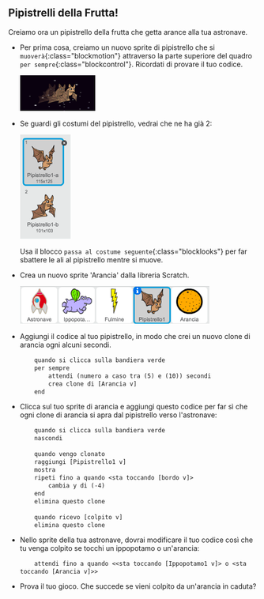 ## Pipistrelli della Frutta!

Creiamo ora un pipistrello della frutta che getta arance alla tua astronave.

+ Per prima cosa, creiamo un nuovo sprite di pipistrello che si `muoverà`{:class="blockmotion"} attraverso la parte superiore del quadro `per sempre`{:class="blockcontrol"}. Ricordati di provare il tuo codice.

	![screenshot](images/invaders-bat.png)

+ Se guardi gli costumi del pipistrello, vedrai che ne ha già 2:

	![screenshot](images/invaders-bat-costume.png)

	Usa il blocco `passa al costume seguente`{:class="blocklooks"} per far sbattere le ali al pipistrello mentre si muove.

+ Crea un nuovo sprite 'Arancia' dalla libreria Scratch.

	![screenshot](images/invaders-orange.png)


+ Aggiungi il codice al tuo pipistrello, in modo che crei un nuovo clone di arancia ogni alcuni secondi.

	```blocks
		quando si clicca sulla bandiera verde
		per sempre
  			attendi (numero a caso tra (5) e (10)) secondi
  			crea clone di [Arancia v]
		end
	```

+ Clicca sul tuo sprite di arancia e aggiungi questo codice per far sì che ogni clone di arancia si apra dal pipistrello verso l'astronave:

	```blocks
		quando si clicca sulla bandiera verde
		nascondi

		quando vengo clonato
		raggiungi [Pipistrello1 v]
		mostra
		ripeti fino a quando <sta toccando [bordo v]>
  			cambia y di (-4)
		end
		elimina questo clone

		quando ricevo [colpito v]
		elimina questo clone
	```

+ Nello sprite della tua astronave, dovrai modificare il tuo codice così che tu venga colpito se tocchi un ippopotamo o un'arancia:

	```blocks
		attendi fino a quando <<sta toccando [Ippopotamo1 v]> o <sta toccando [Arancia v]>>
	```

+ Prova il tuo gioco. Che succede se vieni colpito da un'arancia in caduta?
